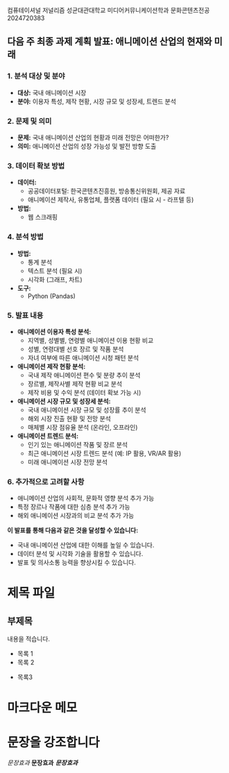 컴퓨테이셔널 저널리즘
성균대관대학교 미디어커뮤니케이션학과
문화콘텐츠전공 2024720383


## 다음 주 최종 과제 계획 발표: 애니메이션 산업의 현재와 미래

### 1. 분석 대상 및 분야

* **대상:** 국내 애니메이션 시장
* **분야:** 이용자 특성, 제작 현황, 시장 규모 및 성장세, 트렌드 분석

### 2. 문제 및 의미

* **문제:** 국내 애니메이션 산업의 현황과 미래 전망은 어떠한가?
* **의미:** 애니메이션 산업의 성장 가능성 및 발전 방향 도출

### 3. 데이터 확보 방법

* **데이터:**
    * 공공데이터포털: 한국콘텐츠진흥원, 방송통신위원회, 제공 자료
    * 애니메이션 제작사, 유통업체, 플랫폼 데이터 (필요 시 - 라프텔 등)
* **방법:**
    * 웹 스크래핑

### 4. 분석 방법

* **방법:**
    * 통계 분석
    * 텍스트 분석 (필요 시)
    * 시각화 (그래프, 차트)
* **도구:**
    * Python (Pandas)

### 5. 발표 내용

* **애니메이션 이용자 특성 분석:**
    * 지역별, 성별별, 연령별 애니메이션 이용 현황 비교
    * 성별, 연령대별 선호 장르 및 작품 분석
    * 자녀 여부에 따른 애니메이션 시청 패턴 분석
* **애니메이션 제작 현황 분석:**
    * 국내 제작 애니메이션 편수 및 분량 추이 분석
    * 장르별, 제작사별 제작 현황 비교 분석
    * 제작 비용 및 수익 분석 (데이터 확보 가능 시)
* **애니메이션 시장 규모 및 성장세 분석:**
    * 국내 애니메이션 시장 규모 및 성장률 추이 분석
    * 해외 시장 진출 현황 및 전망 분석
    * 매체별 시장 점유율 분석 (온라인, 오프라인)
* **애니메이션 트렌드 분석:**
    * 인기 있는 애니메이션 작품 및 장르 분석
    * 최근 애니메이션 시장 트렌드 분석 (예: IP 활용, VR/AR 활용)
    * 미래 애니메이션 시장 전망 분석

### 6. 추가적으로 고려할 사항

* 애니메이션 산업의 사회적, 문화적 영향 분석 추가 가능
* 특정 장르나 작품에 대한 심층 분석 추가 가능
* 해외 애니메이션 시장과의 비교 분석 추가 가능

**이 발표를 통해 다음과 같은 것을 달성할 수 있습니다:**

* 국내 애니메이션 산업에 대한 이해를 높일 수 있습니다.
* 데이터 분석 및 시각화 기술을 활용할 수 있습니다.
* 발표 및 의사소통 능력을 향상시킬 수 있습니다.


# 제목 파일
## 부제목

내용을 적습니다.
- 목록 1
- 목록 2
* 목록3

# 마크다운 메모
# 문장을 강조합니다
*문장효과*
**문장효과**
***문장효과***

